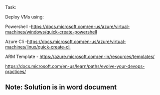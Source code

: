 Task:

Deploy VMs using:

Powershell -https://docs.microsoft.com/en-us/azure/virtual-machines/windows/quick-create-powershell

Azure Cli -https://docs.microsoft.com/en-us/azure/virtual-machines/linux/quick-create-cli

ARM Template - https://azure.microsoft.com/en-in/resources/templates/

https://docs.microsoft.com/en-us/learn/paths/evolve-your-devops-practices/

Note: Solution is in word document
----
